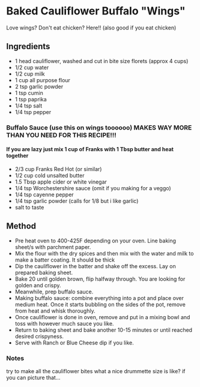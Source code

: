 # Baked Cauliflower Buffalo "Wings"

Love wings? Don't eat chicken? Here!! (also good if you eat chicken)

## Ingredients

- 1 head cauliflower, washed and cut in bite size florets (approx 4 cups)
- 1/2 cup water
- 1/2 cup milk
- 1 cup all purpose flour
- 2 tsp garlic powder
- 1 tsp cumin
- 1 tsp paprika 
- 1/4 tsp salt
- 1/4 tsp pepper

### Buffalo Sauce (use this on wings toooooo) MAKES WAY MORE THAN YOU NEED FOR THIS RECIPE!!!

#### If you are lazy just mix 1 cup of Franks with 1 Tbsp butter and heat together 

- 2/3 cup Franks Red Hot (or similar)
- 1/2 cup cold unsalted butter
- 1.5 Tbsp apple cider or white vinegar
- 1/4 tsp Worchestershire sauce (omit if you making for a veggo)
- 1/4 tsp cayenne pepper
- 1/4 tsp garlic powder (calls for 1/8 but i like garlic)
- salt to taste

## Method

- Pre heat oven to 400-425F depending on your oven. Line baking sheet/s with parchment paper.
- Mix the flour with the dry spices and then mix with the water and milk to make a batter coating. It should be thick 
- Dip the cauliflower in the batter and shake off the excess. Lay on prepared baking sheet.
- Bake 20 until golden brown, flip halfway through. You are looking for golden and crispy.
- Meanwhile, prep buffalo sauce.
- Making buffalo sauce: combine everything into a pot and place over medium heat. Once it starts bubbling on the sides of the pot, remove from heat and whisk thoroughly.
- Once cauliflower is done in oven, remove and put in a mixing bowl and toss with however much sauce you like.
- Return to baking sheet and bake another 10-15 minutes or until reached desired crispyness. 
- Serve with Ranch or Blue Cheese dip if you like.

### Notes

try to make all the cauliflower bites what a nice drummette size is like? if you can picture that... 
